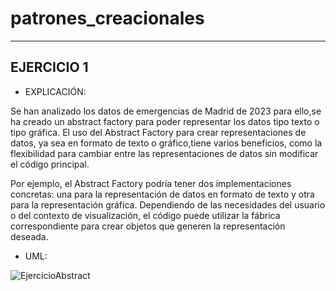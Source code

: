 # patrones_creacionales

-------------
 EJERCICIO 1
--------------

- EXPLICACIÓN:

Se han analizado los datos de emergencias de Madrid de 2023 para ello,se ha creado un abstract factory para poder representar los datos tipo texto o tipo gráfica.
El uso del Abstract Factory para crear representaciones de datos, ya sea en formato de texto o gráfico,tiene varios beneficios, como la flexibilidad para cambiar entre las representaciones de datos sin modificar el código principal.

Por ejemplo, el Abstract Factory podría tener dos implementaciones concretas: una para la representación de datos en formato de texto y otra para la representación gráfica. Dependiendo de las necesidades del usuario o del contexto de visualización, el código puede utilizar la fábrica correspondiente para crear objetos que generen la representación deseada.

- UML:

![EjercicioAbstract](https://github.com/maariagarrcia/patrones_creacionales/assets/93185415/6581f6af-d7d8-4e55-b889-74b3ffd1fb95)


